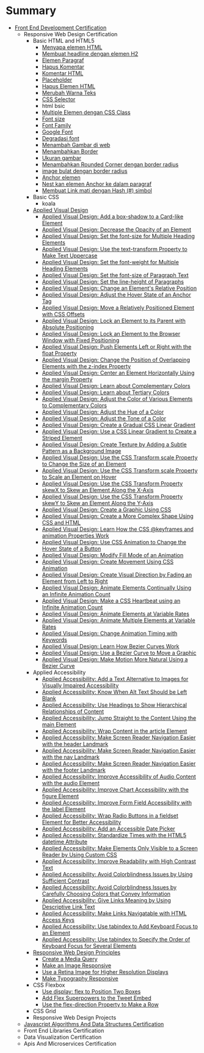 # Summary

* [Front End Development Certification](README.md)
  * Responsive Web Design Certification
    * Basic HTML and HTML5
      * [Menyapa elemen HTML](sdas/menyapa-elemen-html.md)
      * [Membuat headline dengan elemen H2](sdas/membuat-headline-dengan-elemen-h2.md)
      * [Elemen Paragraf](sdas/elemen-paragraf.md)
      * [Hapus Komentar](sdas/hapus-komentar.md)
      * [Komentar HTML](sdas/komentar-html.md)
      * [Placeholder](sdas/placeholder.md)
      * [Hapus Elemen HTML](sdas/hapus-elemen-html.md)
      * [Merubah Warna Teks](sdas/merubah-warna-teks.md)
      * [CSS Selector](sdas/menggunakan-css-selector-utnuk-elemen-style.md)
      * html bsic
      * [Multiple Elemen dengan CSS Class](sdas/multiple-elemen-dengan-css-class.md)
      * [Font size](sdas/font-size.md)
      * [Font Family](sdas/font-family.md)
      * [Google Font](sdas/google-font.md)
      * [Degradasi font](sdas/degradasi-font.md)
      * [Menambah Gambar di web](sdas/menambah-gambar-di-web.md)
      * [Menambahkan Border](sdas/menambahkan-border.md)
      * [Ukuran gambar](sdas/ukuran-gambar.md)
      * [Menambahkan Rounded Corner dengan border radius](sdas/menambahkan-margin-yang-berbeda-pada-sisi-elemen.md)
      * [image bulat dengan border radius](sdas/image-bulat-dengan-border-radius.md)
      * [Anchor elemen](sdas/anchor-elemen.md)
      * [Nest kan elemen Anchor ke dalam paragraf](sdas/nest-kan-elemen-anchor-ke-dalam-paragraf.md)
      * [Membuat Link mati dengan Hash \(\#\) simbol](sdas/membuat-link-mati-dengan-hash-simbol.md)
    * Basic CSS
      * koala
    * [Applied Visual Design](sdas/applied-visual-design.md)
      * [Applied Visual Design: Add a box-shadow to a Card-like Element](sdas/applied-visual-design-add-a-box-shadow-to-a-card-like-element.md)
      * [Applied Visual Design: Decrease the Opacity of an Element](sdas/applied-visual-design-decrease-the-opacity-of-an-element.md)
      * [Applied Visual Design: Set the font-size for Multiple Heading Elements](sdas/applied-visual-design-set-the-font-size-for-multiple-heading-elements.md)
      * [Applied Visual Design: Use the text-transform Property to Make Text Uppercase](sdas/applied-visual-design-use-the-text-transform-property-to-make-text-uppercase.md)
      * [Applied Visual Design: Set the font-weight for Multiple Heading Elements](sdas/applied-visual-design-set-the-font-weight-for-multiple-heading-elements.md)
      * [Applied Visual Design: Set the font-size of Paragraph Text](sdas/applied-visual-design-set-the-font-size-of-paragraph-text.md)
      * [Applied Visual Design: Set the line-height of Paragraphs](sdas/applied-visual-design-set-the-line-height-of-paragraphs.md)
      * [Applied Visual Design: Change an Element's Relative Position](sdas/applied-visual-design-change-an-elements-relative-position.md)
      * [Applied Visual Design: Adjust the Hover State of an Anchor Tag](sdas/applied-visual-design-adjust-the-hover-state-of-an-anchor-tag.md)
      * [Applied Visual Design: Move a Relatively Positioned Element with CSS Offsets](sdas/applied-visual-design-move-a-relatively-positioned-element-with-css-offsets.md)
      * [Applied Visual Design: Lock an Element to its Parent with Absolute Positioning](sdas/applied-visual-design-lock-an-element-to-its-parent-with-absolute-positioning.md)
      * [Applied Visual Design: Lock an Element to the Browser Window with Fixed Positioning](sdas/applied-visual-design-lock-an-element-to-the-browser-window-with-fixed-positioning.md)
      * [Applied Visual Design: Push Elements Left or Right with the float Property](sdas/applied-visual-design-push-elements-left-or-right-with-the-float-property.md)
      * [Applied Visual Design: Change the Position of Overlapping Elements with the z-index Property](sdas/applied-visual-design-change-the-position-of-overlapping-elements-with-the-z-index-property.md)
      * [Applied Visual Design: Center an Element Horizontally Using the margin Property](sdas/applied-visual-design-center-an-element-horizontally-using-the-margin-property.md)
      * [Applied Visual Design: Learn about Complementary Colors](sdas/applied-visual-design-learn-about-complementary-colors.md)
      * [Applied Visual Design: Learn about Tertiary Colors](sdas/applied-visual-design-learn-about-tertiary-colors.md)
      * [Applied Visual Design: Adjust the Color of Various Elements to Complementary Colors](sdas/applied-visual-design-adjust-the-color-of-various-elements-to-complementary-colors.md)
      * [Applied Visual Design: Adjust the Hue of a Color](sdas/applied-visual-design-adjust-the-hue-of-a-color.md)
      * [Applied Visual Design: Adjust the Tone of a Color](sdas/applied-visual-design-adjust-the-tone-of-a-color.md)
      * [Applied Visual Design: Create a Gradual CSS Linear Gradient](sdas/applied-visual-design-create-a-gradual-css-linear-gradient.md)
      * [Applied Visual Design: Use a CSS Linear Gradient to Create a Striped Element](sdas/applied-visual-design-use-a-css-linear-gradient-to-create-a-striped-element.md)
      * [Applied Visual Design: Create Texture by Adding a Subtle Pattern as a Background Image](sdas/applied-visual-design-create-texture-by-adding-a-subtle-pattern-as-a-background-image.md)
      * [Applied Visual Design: Use the CSS Transform scale Property to Change the Size of an Element](sdas/applied-visual-design-use-the-css-transform-scale-property-to-change-the-size-of-an-element.md)
      * [Applied Visual Design: Use the CSS Transform scale Property to Scale an Element on Hover](sdas/applied-visual-design-use-the-css-transform-scale-property-to-scale-an-element-on-hover.md)
      * [Applied Visual Design: Use the CSS Transform Property skewX to Skew an Element Along the X-Axis](sdas/applied-visual-design-use-the-css-transform-property-skewx-to-skew-an-element-along-the-x-axis.md)
      * [Applied Visual Design: Use the CSS Transform Property skewY to Skew an Element Along the Y-Axis](sdas/applied-visual-design-use-the-css-transform-property-skewy-to-skew-an-element-along-the-y-axis.md)
      * [Applied Visual Design: Create a Graphic Using CSS](sdas/applied-visual-design-create-a-graphic-using-css.md)
      * [Applied Visual Design: Create a More Complex Shape Using CSS and HTML](sdas/applied-visual-design-create-a-more-complex-shape-using-css-and-html.md)
      * [Applied Visual Design: Learn How the CSS @keyframes and animation Properties Work](sdas/applied-visual-design-learn-how-the-css-keyframes-and-animation-properties-work.md)
      * [Applied Visual Design: Use CSS Animation to Change the Hover State of a Button](sdas/applied-visual-design-use-css-animation-to-change-the-hover-state-of-a-button.md)
      * [Applied Visual Design: Modify Fill Mode of an Animation](sdas/applied-visual-design-modify-fill-mode-of-an-animation.md)
      * [Applied Visual Design: Create Movement Using CSS Animation](sdas/applied-visual-design-create-movement-using-css-animation.md)
      * [Applied Visual Design: Create Visual Direction by Fading an Element from Left to Right](sdas/applied-visual-design-create-visual-direction-by-fading-an-element-from-left-to-right.md)
      * [Applied Visual Design: Animate Elements Continually Using an Infinite Animation Count](sdas/applied-visual-design-animate-elements-continually-using-an-infinite-animation-count.md)
      * [Applied Visual Design: Make a CSS Heartbeat using an Infinite Animation Count](sdas/applied-visual-design-make-a-css-heartbeat-using-an-infinite-animation-count.md)
      * [Applied Visual Design: Animate Elements at Variable Rates](sdas/applied-visual-design-animate-elements-at-variable-rates.md)
      * [Applied Visual Design: Animate Multiple Elements at Variable Rates](sdas/applied-visual-design-animate-multiple-elements-at-variable-rates.md)
      * [Applied Visual Design: Change Animation Timing with Keywords](sdas/applied-visual-design-change-animation-timing-with-keywords.md)
      * [Applied Visual Design: Learn How Bezier Curves Work](sdas/applied-visual-design-learn-how-bezier-curves-work.md)
      * [Applied Visual Design: Use a Bezier Curve to Move a Graphic](sdas/applied-visual-design-use-a-bezier-curve-to-move-a-graphic.md)
      * [Applied Visual Design: Make Motion More Natural Using a Bezier Curve](sdas/applied-visual-design-make-motion-more-natural-using-a-bezier-curve.md)
    * Applied Accessibility
      * [Applied Accessibility: Add a Text Alternative to Images for Visually Impaired Accessibility](sdas/applied-accessibility-add-a-text-alternative-to-images-for-visually-impaired-accessibility.md)
      * [Applied Accessibility: Know When Alt Text Should be Left Blank](sdas/applied-accessibility-know-when-alt-text-should-be-left-blank.md)
      * [Applied Accessibility: Use Headings to Show Hierarchical Relationships of Content](sdas/applied-accessibility-use-headings-to-show-hierarchical-relationships-of-content.md)
      * [Applied Accessibility: Jump Straight to the Content Using the main Element](sdas/applied-accessibility-jump-straight-to-the-content-using-the-main-element.md)
      * [Applied Accessibility: Wrap Content in the article Element](sdas/applied-accessibility-wrap-content-in-the-article-element.md)
      * [Applied Accessibility: Make Screen Reader Navigation Easier with the header Landmark](sdas/applied-accessibility-make-screen-reader-navigation-easier-with-the-header-landmark.md)
      * [Applied Accessibility: Make Screen Reader Navigation Easier with the nav Landmark](sdas/applied-accessibility-make-screen-reader-navigation-easier-with-the-nav-landmark.md)
      * [Applied Accessibility: Make Screen Reader Navigation Easier with the footer Landmark](sdas/applied-accessibility-make-screen-reader-navigation-easier-with-the-footer-landmark.md)
      * [Applied Accessibility: Improve Accessibility of Audio Content with the audio Element](sdas/applied-accessibility-improve-accessibility-of-audio-content-with-the-audio-element.md)
      * [Applied Accessibility: Improve Chart Accessibility with the figure Element](sdas/applied-accessibility-improve-chart-accessibility-with-the-figure-element.md)
      * [Applied Accessibility: Improve Form Field Accessibility with the label Element](sdas/applied-accessibility-improve-form-field-accessibility-with-the-label-element.md)
      * [Applied Accessibility: Wrap Radio Buttons in a fieldset Element for Better Accessibility](sdas/applied-accessibility-wrap-radio-buttons-in-a-fieldset-element-for-better-accessibility.md)
      * [Applied Accessibility: Add an Accessible Date Picker](sdas/applied-accessibility-add-an-accessible-date-picker.md)
      * [Applied Accessibility: Standardize Times with the HTML5 datetime Attribute](sdas/applied-accessibility-standardize-times-with-the-html5-datetime-attribute.md)
      * [Applied Accessibility: Make Elements Only Visible to a Screen Reader by Using Custom CSS](sdas/applied-accessibility-make-elements-only-visible-to-a-screen-reader-by-using-custom-css.md)
      * [Applied Accessibility: Improve Readability with High Contrast Text](sdas/applied-accessibility-improve-readability-with-high-contrast-text.md)
      * [Applied Accessibility: Avoid Colorblindness Issues by Using Sufficient Contrast](sdas/applied-accessibility-avoid-colorblindness-issues-by-using-sufficient-contrast.md)
      * [Applied Accessibility: Avoid Colorblindness Issues by Carefully Choosing Colors that Convey Information](sdas/applied-accessibility-avoid-colorblindness-issues-by-carefully-choosing-colors-that-convey-information.md)
      * [Applied Accessibility: Give Links Meaning by Using Descriptive Link Text](sdas/applied-accessibility-give-links-meaning-by-using-descriptive-link-text.md)
      * [Applied Accessibility: Make Links Navigatable with HTML Access Keys](sdas/applied-accessibility-make-links-navigatable-with-html-access-keys.md)
      * [Applied Accessibility: Use tabindex to Add Keyboard Focus to an Element](sdas/applied-accessibility-use-tabindex-to-add-keyboard-focus-to-an-element.md)
      * [Applied Accessibility: Use tabindex to Specify the Order of Keyboard Focus for Several Elements](sdas/applied-accessibility-use-tabindex-to-specify-the-order-of-keyboard-focus-for-several-elements.md)
    * [Responsive Web Design Principles](sdas/responsive-web-design-principles.md)
      * [Create a Media Query](sdas/create-a-media-query.md)
      * [Make an Image Responsive](sdas/make-an-image-responsive.md)
      * [Use a Retina Image for Higher Resolution Displays](sdas/use-a-retina-image-for-higher-resolution-displays.md)
      * [Make Typography Responsive](sdas/make-typography-responsive.md)
    * CSS Flexbox
      * [Use display: flex to Position Two Boxes](sdas/use-display-flex-to-position-two-boxes.md)
      * [Add Flex Superpowers to the Tweet Embed](sdas/add-flex-superpowers-to-the-tweet-embed.md)
      * [Use the flex-direction Property to Make a Row](sdas/use-the-flex-direction-property-to-make-a-row.md)
    * CSS Grid
    * Responsive Web Design Projects
  * [Javascript Algorithms And Data Structures Certification](responsive-design-with-bootstrap.md)
  * Front End Libraries Certification
  * Data Visualization Certification
  * Apis And Microservices Certification

